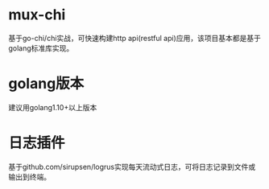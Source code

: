 # mux-chi
  基于go-chi/chi实战，可快速构建http api(restful api)应用，该项目基本都是基于golang标准库实现。
# golang版本
  建议用golang1.10+以上版本
# 日志插件
  基于github.com/sirupsen/logrus实现每天流动式日志，可将日志记录到文件或输出到终端。

